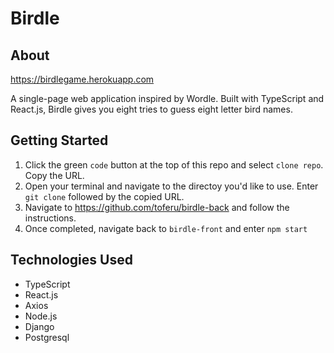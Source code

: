 # Birdle

## About

https://birdlegame.herokuapp.com

A single-page web application inspired by Wordle. Built with TypeScript and React.js, Birdle gives you eight tries to  guess eight letter bird names.

## Getting Started

1. Click the green `code` button at the top of this repo and select `clone repo`. Copy the URL.
2. Open your terminal and navigate to the directoy you'd like to use. Enter `git clone` followed by the copied URL.
3. Navigate to https://github.com/toferu/birdle-back and follow the instructions.
4. Once completed, navigate back to `birdle-front` and enter `npm start`

## Technologies Used

- TypeScript
- React.js
- Axios
- Node.js
- Django
- Postgresql



